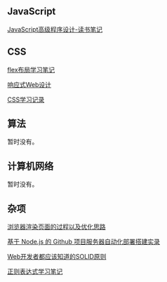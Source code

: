 ## JavaScript

[JavaScript高级程序设计-读书笔记](https://github.com/JerryChan31/Blog/blob/master/JavaScript%E9%AB%98%E7%BA%A7%E7%A8%8B%E5%BA%8F%E8%AE%BE%E8%AE%A1-%E8%AF%BB%E4%B9%A6%E7%AC%94%E8%AE%B0.md)

## CSS

[flex布局学习笔记](https://github.com/JerryChan31/Blog/blob/master/flex%E5%B8%83%E5%B1%80%E7%AC%94%E8%AE%B0.md)

[响应式Web设计](https://github.com/JerryChan31/Blog/blob/master/%E5%93%8D%E5%BA%94%E5%BC%8FWeb%E8%AE%BE%E8%AE%A1.md)

[CSS学习记录](https://github.com/JerryChan31/Blog/blob/master/CSS%E5%AD%A6%E4%B9%A0%E8%AE%B0%E5%BD%95.md)
## 算法
暂时没有。

## 计算机网络
暂时没有。

## 杂项
[浏览器渲染页面的过程以及优化思路](https://github.com/JerryChan31/Blog/blob/master/%E6%B5%8F%E8%A7%88%E5%99%A8%E6%B8%B2%E6%9F%93%E9%A1%B5%E9%9D%A2%E7%9A%84%E8%BF%87%E7%A8%8B%E5%8F%8A%E9%A1%B5%E9%9D%A2%E4%BC%98%E5%8C%96.md)

[基于 Node.js 的 Github 项目服务器自动化部署搭建实录](https://github.com/JerryChan31/Blog/blob/master/webhook%E6%90%AD%E5%BB%BA%E5%AE%9E%E5%BD%95.md)

[Web开发者都应该知道的SOLID原则](https://github.com/JerryChan31/Blog/blob/master/SOLID.md)

[正则表达式学习笔记](https://github.com/JerryChan31/Blog/blob/master/regular_expression.md)